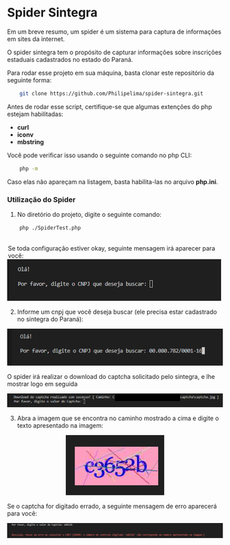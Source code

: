 # Spider Sintegra

Em um breve resumo, um spider é um sistema para captura de informações em sites da internet.

O spider sintegra tem o propósito de capturar informações sobre inscrições estaduais cadastrados no estado do Paraná.

Para rodar esse projeto em sua máquina, basta clonar este repositório da seguinte forma: 

~~~bash
    git clone https://github.com/Philipelima/spider-sintegra.git
~~~


Antes de rodar esse script, certifique-se que algumas extenções do php estejam habilitadas:

 * <b>curl</b>
 * <b>iconv</b>
 * <b>mbstring</b>

Você pode verificar isso usando o seguinte comando no php CLI:

~~~bash
    php -m
~~~

Caso elas não apareçam na listagem, basta habilita-las no arquivo <b>php.ini</b>.

### Utilização do Spider


1. No diretório do projeto, digite o seguinte comando: 

~~~bash
    php ./SpiderTest.php
~~~


<br>

<legend>Se toda configuração estiver okay, seguinte mensagem irá aparecer para você:</legend>
<img src="./.github/message_1.png" alt="Digite o cnpj">

<br>

2. Informe um cnpj que você deseja buscar (ele precisa estar cadastrado no sintegra do Paraná):

<img src="./.github/message_2.png" alt="Digite o cnpj">

<br>

O spider irá realizar o download do captcha solicitado pelo sintegra, e lhe mostrar logo em seguida

<img src="./.github/message_3.png" alt="Digite o cnpj">

<br>

3. Abra a imagem que se encontra no caminho mostrado a cima e digite o texto apresentado na imagem:

<center>
    <img src="./.github/captcha.png" alt="Digite o cnpj">
</center>

Se o captcha for digitado errado, a seguinte mensagem de erro aparecerá para você:

<center>
    <img src="./.github/captcha_error.png" alt="Digite o cnpj">
</center>


